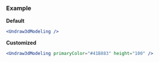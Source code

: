 ### Example

**Default**
```jsx
<Undraw3dModeling />
```

**Customized**
```jsx
<Undraw3dModeling primaryColor="#41B883" height="100" />
```

